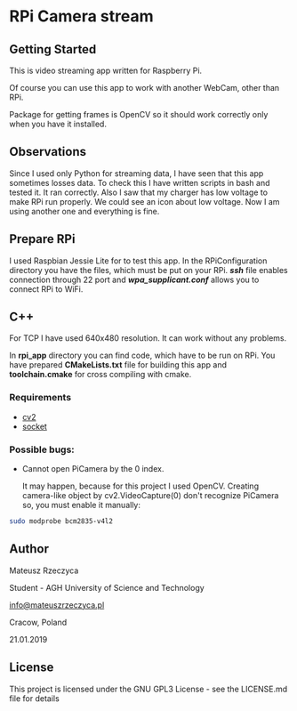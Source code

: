 # RPi Camera stream
## Getting Started
This is video streaming app written for Raspberry Pi.

Of course you can use this app to work with another WebCam, other than RPi.

Package for getting frames is OpenCV so it should work correctly only when you have it installed.

## Observations
Since I used only Python for streaming data, I have seen that this app sometimes losses data. To check this I have written scripts in bash and tested it. It ran correctly. Also I saw that my charger has low voltage to make RPi run properly. We could see an icon about low voltage. Now I am using another one and everything is fine.

## Prepare RPi
I used Raspbian Jessie Lite for to test this app. In the RPiConfiguration directory you have the files, which must be put on your RPi. ***ssh*** file enables connection through 22 port and ***wpa_supplicant.conf*** allows you to connect RPi to WiFi. 

## C++
For TCP I have used 640x480 resolution. It can work without any problems. 

In **rpi_app** directory you can find code, which have to be run on RPi. You have prepared **CMakeLists.txt** file for building this app and **toolchain.cmake** for cross compiling with cmake.

### Requirements
- [cv2](https://opencv.org/)
- [socket](http://www.linuxhowtos.org/C_C++/socket.htm)

### Possible bugs:
- Cannot open PiCamera by the 0 index.

  It may happen, because for this project I used OpenCV. Creating camera-like object by cv2.VideoCapture(0) don't recognize PiCamera so, you must enable it manually:
```bash
sudo modprobe bcm2835-v4l2
```

## Author
Mateusz Rzeczyca

Student - AGH University of Science and Technology

info@mateuszrzeczyca.pl

Cracow, Poland

21.01.2019

## License
This project is licensed under the GNU GPL3 License - see the LICENSE.md file for details